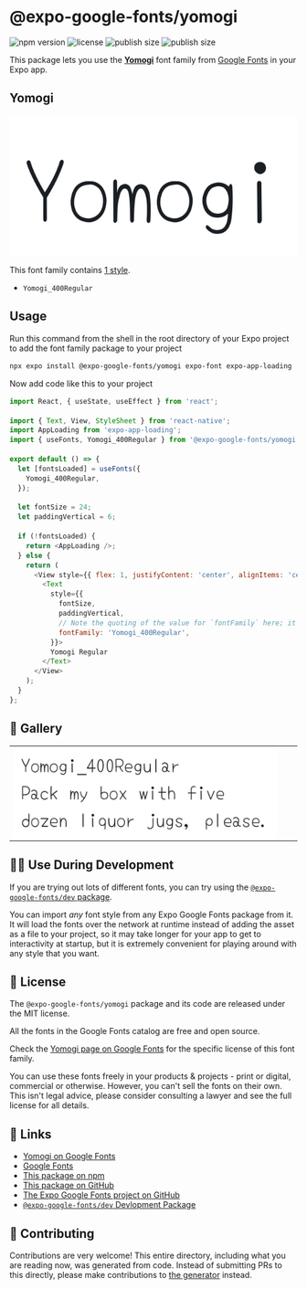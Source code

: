 # @expo-google-fonts/yomogi

![npm version](https://flat.badgen.net/npm/v/@expo-google-fonts/yomogi)
![license](https://flat.badgen.net/github/license/expo/google-fonts)
![publish size](https://flat.badgen.net/packagephobia/install/@expo-google-fonts/yomogi)
![publish size](https://flat.badgen.net/packagephobia/publish/@expo-google-fonts/yomogi)

This package lets you use the [**Yomogi**](https://fonts.google.com/specimen/Yomogi) font family from [Google Fonts](https://fonts.google.com/) in your Expo app.

## Yomogi

![Yomogi](./font-family.png)

This font family contains [1 style](#-gallery).

- `Yomogi_400Regular`

## Usage

Run this command from the shell in the root directory of your Expo project to add the font family package to your project
```sh
npx expo install @expo-google-fonts/yomogi expo-font expo-app-loading
```

Now add code like this to your project
```js
import React, { useState, useEffect } from 'react';

import { Text, View, StyleSheet } from 'react-native';
import AppLoading from 'expo-app-loading';
import { useFonts, Yomogi_400Regular } from '@expo-google-fonts/yomogi';

export default () => {
  let [fontsLoaded] = useFonts({
    Yomogi_400Regular,
  });

  let fontSize = 24;
  let paddingVertical = 6;

  if (!fontsLoaded) {
    return <AppLoading />;
  } else {
    return (
      <View style={{ flex: 1, justifyContent: 'center', alignItems: 'center' }}>
        <Text
          style={{
            fontSize,
            paddingVertical,
            // Note the quoting of the value for `fontFamily` here; it expects a string!
            fontFamily: 'Yomogi_400Regular',
          }}>
          Yomogi Regular
        </Text>
      </View>
    );
  }
};

```

## 🔡 Gallery


||||
|-|-|-|
|![Yomogi_400Regular](./Yomogi_400Regular.ttf.png)||||


## 👩‍💻 Use During Development

If you are trying out lots of different fonts, you can try using the [`@expo-google-fonts/dev` package](https://github.com/expo/google-fonts/tree/master/font-packages/dev#readme).

You can import *any* font style from any Expo Google Fonts package from it. It will load the fonts
over the network at runtime instead of adding the asset as a file to your project, so it may take longer
for your app to get to interactivity at startup, but it is extremely convenient
for playing around with any style that you want.

## 📖 License

The `@expo-google-fonts/yomogi` package and its code are released under the MIT license.

All the fonts in the Google Fonts catalog are free and open source.

Check the [Yomogi page on Google Fonts](https://fonts.google.com/specimen/Yomogi) for the specific license of this font family.

You can use these fonts freely in your products & projects - print or digital, commercial or otherwise. However, you can't sell the fonts on their own. This isn't legal advice, please consider consulting a lawyer and see the full license for all details.

## 🔗 Links

- [Yomogi on Google Fonts](https://fonts.google.com/specimen/Yomogi)
- [Google Fonts](https://fonts.google.com/)
- [This package on npm](https://www.npmjs.com/package/@expo-google-fonts/yomogi)
- [This package on GitHub](https://github.com/expo/google-fonts/tree/master/font-packages/yomogi)
- [The Expo Google Fonts project on GitHub](https://github.com/expo/google-fonts)
- [`@expo-google-fonts/dev` Devlopment Package](https://github.com/expo/google-fonts/tree/master/font-packages/dev)

## 🤝 Contributing

Contributions are very welcome! This entire directory, including what you are reading now, was generated from code. Instead of submitting PRs to this directly, please make contributions to [the generator](https://github.com/expo/google-fonts/tree/master/packages/generator) instead.
